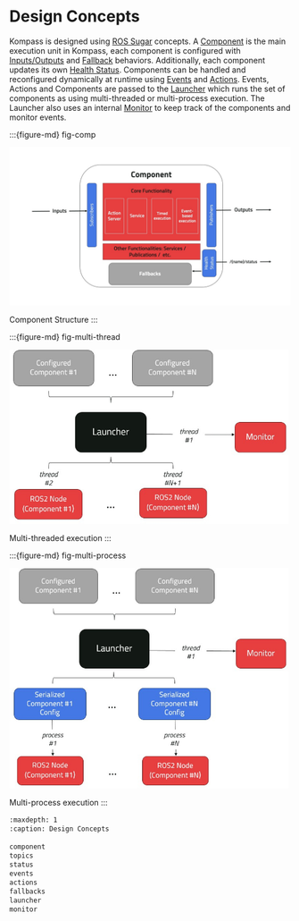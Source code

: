 # Design Concepts

Kompass is designed using [ROS Sugar]() concepts. A [Component](component.md) is the main execution unit in Kompass, each component is configured with [Inputs/Outputs](topics.md) and [Fallback](fallbacks.md) behaviors. Additionally, each component updates its own [Health Status](status.md). Components can be handled and reconfigured dynamically at runtime using [Events](events.md) and [Actions](actions.md). Events, Actions and Components are passed to the [Launcher](launcher.md) which runs the set of components as using multi-threaded or multi-process execution. The Launcher also uses an internal [Monitor](monitor.md) to keep track of the components and monitor events.

:::{figure-md} fig-comp

<img src="../_static/images/diagrams/component.jpg" alt="Kompass Component" width="700px">

Component Structure
:::

:::{figure-md} fig-multi-thread

<img src="../_static/images/diagrams/multi_threaded.jpg" alt="Multi-threaded execution" width="500px">

Multi-threaded execution
:::

:::{figure-md} fig-multi-process

<img src="../_static/images/diagrams/multi_process.jpg" alt="Multi-process execution" width="500px">

Multi-process execution
:::
<!-- # Design Concepts -->

```{toctree}
:maxdepth: 1
:caption: Design Concepts

component
topics
status
events
actions
fallbacks
launcher
monitor
```
